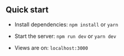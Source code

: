 ## Quick start

- Install dependencies: `npm install` or `yarn`

- Start the server: `npm run dev` or `yarn dev`

- Views are on: `localhost:3000`
